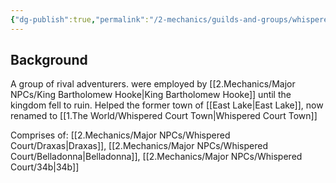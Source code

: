 ```yaml
---
{"dg-publish":true,"permalink":"/2-mechanics/guilds-and-groups/whispered-court/"}
---
```


## Background
A group of rival adventurers. 
were employed by [[2.Mechanics/Major NPCs/King Bartholomew Hooke\|King Bartholomew Hooke]] until the kingdom fell to ruin.
Helped the former town of [[East Lake\|East Lake]], now renamed to [[1.The World/Whispered Court Town\|Whispered Court Town]]

Comprises of: [[2.Mechanics/Major NPCs/Whispered Court/Draxas\|Draxas]], [[2.Mechanics/Major NPCs/Whispered Court/Belladonna\|Belladonna]], [[2.Mechanics/Major NPCs/Whispered Court/34b\|34b]]

